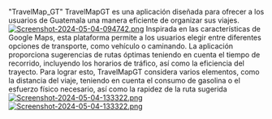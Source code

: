 
"TravelMap_GT"
TravelMapGT es una aplicación diseñada para ofrecer a los usuarios de Guatemala una manera eficiente de
organizar sus viajes.
[![Screenshot-2024-05-04-094742.png](https://i.postimg.cc/4ybWJJKF/Screenshot-2024-05-04-094742.png)](https://postimg.cc/m1kYjWyQ)
Inspirada en las características de Google Maps, esta plataforma
permite a los usuarios elegir entre diferentes opciones de transporte, como vehículo o caminando.
La aplicación proporciona sugerencias de rutas óptimas teniendo en cuenta el tiempo de recorrido, incluyendo los
horarios de tráfico, así como la eficiencia del trayecto. Para lograr esto, TravelMapGT considera varios elementos,
como la distancia del viaje, teniendo en cuenta el consumo de gasolina o el esfuerzo físico necesario, así como la
rapidez de la ruta sugerida
[![Screenshot-2024-05-04-133322.png](https://i.postimg.cc/wTgWwsZK/Screenshot-2024-05-04-133322.png)](https://postimg.cc/c6kMH6dT)
[![Screenshot-2024-05-04-133322.png](https://i.postimg.cc/wTgWwsZK/Screenshot-2024-05-04-133322.png)](https://postimg.cc/c6kMH6dT)

